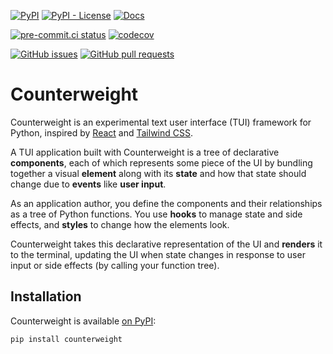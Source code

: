 [![PyPI](https://img.shields.io/pypi/v/counterweight)](https://pypi.org/project/counterweight)
[![PyPI - License](https://img.shields.io/pypi/l/counterweight)](https://pypi.org/project/counterweight)
[![Docs](https://img.shields.io/badge/docs-exist-brightgreen)](https://www.counterweight.dev)

[![pre-commit.ci status](https://results.pre-commit.ci/badge/github/JoshKarpel/counterweight/main.svg)](https://results.pre-commit.ci/latest/github/JoshKarpel/counterweight/main)
[![codecov](https://codecov.io/gh/JoshKarpel/counterweight/branch/main/graph/badge.svg?token=2sjP4V0AfY)](https://codecov.io/gh/JoshKarpel/counterweight)

[![GitHub issues](https://img.shields.io/github/issues/JoshKarpel/counterweight)](https://github.com/JoshKarpel/counterweight/issues)
[![GitHub pull requests](https://img.shields.io/github/issues-pr/JoshKarpel/counterweight)](https://github.com/JoshKarpel/counterweight/pulls)

# Counterweight

Counterweight is an experimental text user interface (TUI) framework for Python,
inspired by [React](https://react.dev/) and [Tailwind CSS](https://tailwindcss.com/).

A TUI application built with Counterweight is a tree of declarative **components**,
each of which represents some piece of the UI by bundling together
a visual **element** along with its **state** and how that state should change due to **events** like **user input**.

As an application author,
you define the components and their relationships as a tree of Python functions.
You use **hooks** to manage state and side effects,
and **styles** to change how the elements look.

Counterweight takes this declarative representation of the UI and **renders** it to the terminal,
updating the UI when state changes in response to user input or side effects
(by calling your function tree).

## Installation

Counterweight is available [on PyPI](https://pypi.org/project/counterweight/):

```bash
pip install counterweight
```
